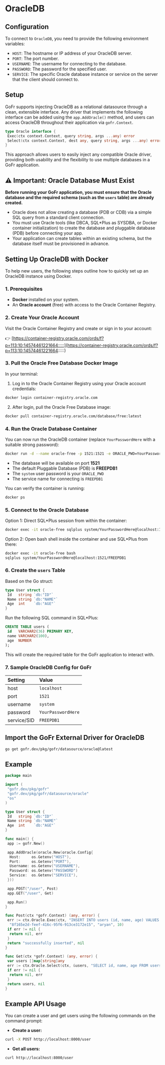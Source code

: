 # OracleDB

## Configuration
To connect to `OracleDB`, you need to provide the following environment variables:
- `HOST`: The hostname or IP address of your OracleDB server.
- `PORT`: The port number.
- `USERNAME`: The username for connecting to the database.
- `PASSWORD`: The password for the specified user.
- `SERVICE`: The specific Oracle database instance or service on the server that the client should connect to.

## Setup
GoFr supports injecting OracleDB as a relational datasource through a clean, extensible interface. Any driver that implements the following interface can be added using the `app.AddOracle()` method, and users can access OracleDB throughout their application via `gofr.Context`.

```go
type Oracle interface {
 Exec(ctx context.Context, query string, args ...any) error
 Select(ctx context.Context, dest any, query string, args ...any) error
}
```

This approach allows users to easily inject any compatible Oracle driver, providing both usability and the flexibility to use multiple databases in a GoFr application.

## ⚠️ Important: Oracle Database Must Exist

**Before running your GoFr application, you must ensure that the Oracle database and the required schema (such as the `users` table) are already created.**

- Oracle does not allow creating a database (PDB or CDB) via a simple SQL query from a standard client connection.
- You must use Oracle tools (like DBCA, SQL\*Plus as SYSDBA, or Docker container initialization) to create the database and pluggable database (PDB) before connecting your app.
- Your application can create tables within an existing schema, but the database itself must be provisioned in advance.

## Setting Up OracleDB with Docker

To help new users, the following steps outline how to quickly set up an OracleDB instance using Docker.

### 1. Prerequisites

- **Docker** installed on your system.
- An **Oracle account** (free) with access to the Oracle Container Registry.

### 2. Create Your Oracle Account

Visit the Oracle Container Registry and create or sign in to your account:

👉 [https://container-registry.oracle.com/ords/f?p=113:10:14574461221664:::::](https://container-registry.oracle.com/ords/f?p=113:10:14574461221664:::::)

### 3. Pull the Oracle Free Database Docker Image

In your terminal:

1. Log in to the Oracle Container Registry using your Oracle account credentials:

```sh
docker login container-registry.oracle.com
```

2. After login, pull the Oracle Free Database image:

```sh
docker pull container-registry.oracle.com/database/free:latest
```

### 4. Run the Oracle Database Container

You can now run the OracleDB container (replace `YourPasswordHere` with a suitable strong password):

```sh
docker run -d --name oracle-free -p 1521:1521 -e ORACLE_PWD=YourPasswordHere container-registry.oracle.com/database/free:latest

```

- The database will be available on port **1521**
- The default Pluggable Database (PDB) is **FREEPDB1**
- The `system` user password is your `ORACLE_PWD`
- The service name for connecting is `FREEPDB1`

You can verify the container is running:

```sh
docker ps
```

### 5. Connect to the Oracle Database

Option 1: Direct SQL\*Plus session from within the container:

```sh
docker exec -it oracle-free sqlplus system/YourPasswordHere@localhost:1521/FREEPDB1
```

Option 2: Open bash shell inside the container and use SQL\*Plus from there:

```sh
docker exec -it oracle-free bash
sqlplus system/YourPasswordHere@localhost:1521/FREEPDB1
```

### 6. Create the `users` Table

Based on the Go struct:

```go
type User struct {
 Id   string `db:"ID"`
 Name string `db:"NAME"`
 Age  int    `db:"AGE"`
}
```

Run the following SQL command in SQL\*Plus:

```sql
CREATE TABLE users (
 id   VARCHAR2(36) PRIMARY KEY,
 name VARCHAR2(100),
 age  NUMBER
);
```

This will create the required table for the GoFr application to interact with.

### 7. Sample OracleDB Config for GoFr

| Setting     | Value              |
| :---------- | :----------------- |
| host        | `localhost`        |
| port        | `1521`             |
| username    | `system`           |
| password    | `YourPasswordHere` |
| service/SID | `FREEPDB1`         |

## Import the GoFr External Driver for OracleDB

```bash
go get gofr.dev/pkg/gofr/datasource/oracle@latest
```

## Example

```go
package main

import (
 "gofr.dev/pkg/gofr"
 "gofr.dev/pkg/gofr/datasource/oracle"
 "os"
)

type User struct {
 Id   string `db:"ID"`
 Name string `db:"NAME"`
 Age  int    `db:"AGE"`
}

func main() {
 app := gofr.New()

 app.AddOracle(oracle.New(oracle.Config{
  Host:     os.Getenv("HOST"),
  Port:     os.Getenv("PORT"),
  Username: os.Getenv("USERNAME"),
  Password: os.Getenv("PASSWORD")
  Service:  os.Getenv("SERVICE"),
 }))

 app.POST("/user", Post)
 app.GET("/user", Get)

 app.Run()
}

func Post(ctx *gofr.Context) (any, error) {
 err := ctx.Oracle.Exec(ctx, "INSERT INTO users (id, name, age) VALUES (:1, :2, :3)",
  "8f165e2d-feef-416c-95f6-913ce3172e15", "aryan", 10)
 if err != nil {
  return nil, err
 }
 return "successfully inserted", nil
}

func Get(ctx *gofr.Context) (any, error) {
 var users []map[string]any
 err := ctx.Oracle.Select(ctx, &users, "SELECT id, name, age FROM users")
 if err != nil {
  return nil, err
 }
 return users, nil
}
```

## Example API Usage

You can create a user and get users using the following commands on the command prompt:

- **Create a user:**

```sh
curl -X POST http://localhost:8000/user
```

- **Get all users:**

```sh
curl http://localhost:8000/user
```
